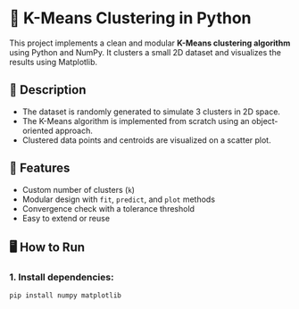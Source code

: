 # 🧠 K-Means Clustering in Python

This project implements a clean and modular **K-Means clustering algorithm** using Python and NumPy. It clusters a small 2D dataset and visualizes the results using Matplotlib.

## 📌 Description

- The dataset is randomly generated to simulate 3 clusters in 2D space.
- The K-Means algorithm is implemented from scratch using an object-oriented approach.
- Clustered data points and centroids are visualized on a scatter plot.

## 🚀 Features

- Custom number of clusters (`k`)
- Modular design with `fit`, `predict`, and `plot` methods
- Convergence check with a tolerance threshold
- Easy to extend or reuse

## 🖥️ How to Run

### 1. Install dependencies:
```bash
pip install numpy matplotlib
